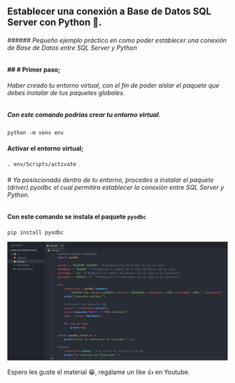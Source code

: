 ##  Establecer una conexión a Base de Datos SQL Server con Python 🐍.

###### ###### Pequeño ejemplo práctico en como poder establecer una conexión de Base de Datos entre SQL Server y Python

#### ## # Primer paso;

###### Haber creado tu entorno virtual, con el fin de poder aislar el paquete que debes instalar de tus paquetes globales.

##### Con este comando podrias crear tu entorno virtual.

`python -m venv env`

#### Activar el entorno virtual;

`. env/Scripts/activate`

###### # Ya posiscionado dentro de tu entorno, procedes a instalar el paquete (driver) pyodbc el cual permitira establecer la conexión entre SQL Server y Python.

#### Con este comando se instala el paquete `pyodbc`

`pip install pyodbc`

![](https://raw.githubusercontent.com/urian121/imagenes-proyectos-github/master/portada.png)

<p>
Espero les guste el material 😁, regálame un like 👍 en  Youtube.
</p>


